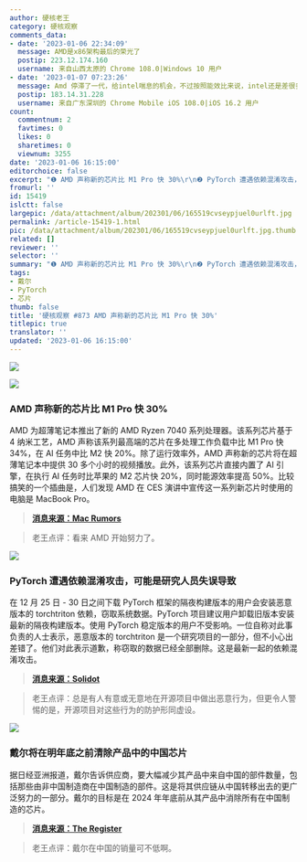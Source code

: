 ```yaml
---
author: 硬核老王
category: 硬核观察
comments_data:
- date: '2023-01-06 22:34:09'
  message: AMD是x86架构最后的荣光了
  postip: 223.12.174.160
  username: 来自山西太原的 Chrome 108.0|Windows 10 用户
- date: '2023-01-07 07:23:26'
  message: Amd 停滞了一代，给intel喘息的机会，不过按照能效比来说，intel还是差很多，可惜广告到位，就是有人舔
  postip: 183.14.31.228
  username: 来自广东深圳的 Chrome Mobile iOS 108.0|iOS 16.2 用户
count:
  commentnum: 2
  favtimes: 0
  likes: 0
  sharetimes: 0
  viewnum: 3255
date: '2023-01-06 16:15:00'
editorchoice: false
excerpt: "❶ AMD 声称新的芯片比 M1 Pro 快 30%\r\n❷ PyTorch 遭遇依赖混淆攻击，可能是研究人员失误导致\r\n❸ 戴尔将在明年底之前清除产品中的中国芯片"
fromurl: ''
id: 15419
islctt: false
largepic: /data/attachment/album/202301/06/165519cvseypjuel0urlft.jpg
permalink: /article-15419-1.html
pic: /data/attachment/album/202301/06/165519cvseypjuel0urlft.jpg.thumb.jpg
related: []
reviewer: ''
selector: ''
summary: "❶ AMD 声称新的芯片比 M1 Pro 快 30%\r\n❷ PyTorch 遭遇依赖混淆攻击，可能是研究人员失误导致\r\n❸ 戴尔将在明年底之前清除产品中的中国芯片"
tags:
- 戴尔
- PyTorch
- 芯片
thumb: false
title: '硬核观察 #873 AMD 声称新的芯片比 M1 Pro 快 30%'
titlepic: true
translator: ''
updated: '2023-01-06 16:15:00'
---
```


![](/data/attachment/album/202301/06/165519cvseypjuel0urlft.jpg)


![](/data/attachment/album/202301/06/161412e3unbj5346lvll43.jpg)


### AMD 声称新的芯片比 M1 Pro 快 30%


AMD 为超薄笔记本推出了新的 AMD Ryzen 7040 系列处理器。该系列芯片基于 4 纳米工艺，AMD 声称该系列最高端的芯片在多处理工作负载中比 M1 Pro 快34%，在 AI 任务中比 M2 快 20%。除了运行效率外，AMD 声称新的芯片将在超薄笔记本中提供 30 多个小时的视频播放。此外，该系列芯片直接内置了 AI 引擎，在执行 AI 任务时比苹果的 M2 芯片快 20%，同时能源效率提高 50%。比较搞笑的一个插曲是，人们发现 AMD 在 CES 演讲中宣传这一系列新芯片时使用的电脑是 MacBook Pro。



> 
> **[消息来源：Mac Rumors](https://www.macrumors.com/2023/01/05/amd-new-chips-against-m1-pro/)**
> 
> 
> 



> 
> 老王点评：看来 AMD 开始努力了。
> 
> 
> 


![](/data/attachment/album/202301/06/161432xef5e8sd4o1fmjbz.jpg)


### PyTorch 遭遇依赖混淆攻击，可能是研究人员失误导致


在 12 月 25 日 - 30 日之间下载 PyTorch 框架的隔夜构建版本的用户会安装恶意版本的 torchtriton 依赖，窃取系统数据。PyTorch 项目建议用户卸载旧版本安装最新的隔夜构建版本。使用 PyTorch 稳定版本的用户不受影响。一位自称对此事负责的人士表示，恶意版本的 torchtriton 是一个研究项目的一部分，但不小心出差错了。他们对此表示道歉，称窃取的数据已经全部删除。这是最新一起的依赖混淆攻击。



> 
> **[消息来源：Solidot](https://www.solidot.org/story?sid=73811)**
> 
> 
> 



> 
> 老王点评：总是有人有意或无意地在开源项目中做出恶意行为，但更令人警惕的是，开源项目对这些行为的防护形同虚设。
> 
> 
> 


![](/data/attachment/album/202301/06/161452j8dogfmstasss8a6.jpg)


### 戴尔将在明年底之前清除产品中的中国芯片


据日经亚洲报道，戴尔告诉供应商，要大幅减少其产品中来自中国的部件数量，包括那些由非中国制造商在中国制造的部件。这是将其供应链从中国转移出去的更广泛努力的一部分。戴尔的目标是在 2024 年年底前从其产品中消除所有在中国制造的芯片。



> 
> **[消息来源：The Register](https://www.theregister.com/2023/01/05/dell/)**
> 
> 
> 



> 
> 老王点评：戴尔在中国的销量可不低啊。
> 
> 
>